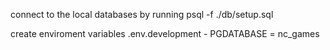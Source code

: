 connect to the local databases by running psql -f ./db/setup.sql

create enviroment variables .env.development - PGDATABASE = nc_games